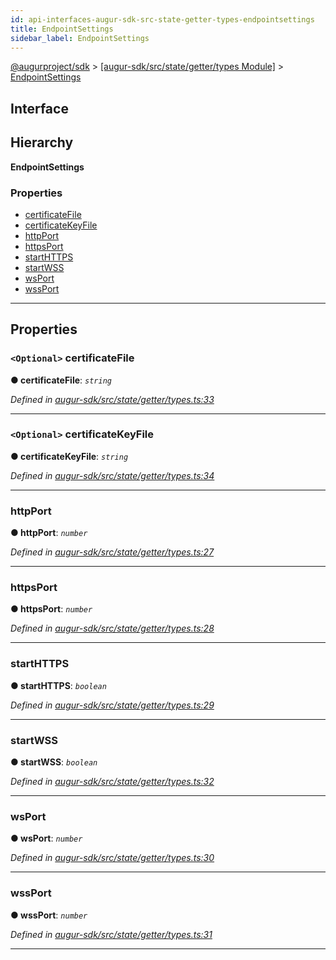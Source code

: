 ```yaml
---
id: api-interfaces-augur-sdk-src-state-getter-types-endpointsettings
title: EndpointSettings
sidebar_label: EndpointSettings
---
```


[@augurproject/sdk](api-readme.md) > [[augur-sdk/src/state/getter/types Module]](api-modules-augur-sdk-src-state-getter-types-module.md) > [EndpointSettings](api-interfaces-augur-sdk-src-state-getter-types-endpointsettings.md)

## Interface

## Hierarchy

**EndpointSettings**

### Properties

* [certificateFile](api-interfaces-augur-sdk-src-state-getter-types-endpointsettings.md#certificatefile)
* [certificateKeyFile](api-interfaces-augur-sdk-src-state-getter-types-endpointsettings.md#certificatekeyfile)
* [httpPort](api-interfaces-augur-sdk-src-state-getter-types-endpointsettings.md#httpport)
* [httpsPort](api-interfaces-augur-sdk-src-state-getter-types-endpointsettings.md#httpsport)
* [startHTTPS](api-interfaces-augur-sdk-src-state-getter-types-endpointsettings.md#starthttps)
* [startWSS](api-interfaces-augur-sdk-src-state-getter-types-endpointsettings.md#startwss)
* [wsPort](api-interfaces-augur-sdk-src-state-getter-types-endpointsettings.md#wsport)
* [wssPort](api-interfaces-augur-sdk-src-state-getter-types-endpointsettings.md#wssport)

---

## Properties

<a id="certificatefile"></a>

### `<Optional>` certificateFile

**● certificateFile**: *`string`*

*Defined in [augur-sdk/src/state/getter/types.ts:33](https://github.com/AugurProject/augur/blob/3727cd4ec9/packages/augur-sdk/src/state/getter/types.ts#L33)*

___
<a id="certificatekeyfile"></a>

### `<Optional>` certificateKeyFile

**● certificateKeyFile**: *`string`*

*Defined in [augur-sdk/src/state/getter/types.ts:34](https://github.com/AugurProject/augur/blob/3727cd4ec9/packages/augur-sdk/src/state/getter/types.ts#L34)*

___
<a id="httpport"></a>

###  httpPort

**● httpPort**: *`number`*

*Defined in [augur-sdk/src/state/getter/types.ts:27](https://github.com/AugurProject/augur/blob/3727cd4ec9/packages/augur-sdk/src/state/getter/types.ts#L27)*

___
<a id="httpsport"></a>

###  httpsPort

**● httpsPort**: *`number`*

*Defined in [augur-sdk/src/state/getter/types.ts:28](https://github.com/AugurProject/augur/blob/3727cd4ec9/packages/augur-sdk/src/state/getter/types.ts#L28)*

___
<a id="starthttps"></a>

###  startHTTPS

**● startHTTPS**: *`boolean`*

*Defined in [augur-sdk/src/state/getter/types.ts:29](https://github.com/AugurProject/augur/blob/3727cd4ec9/packages/augur-sdk/src/state/getter/types.ts#L29)*

___
<a id="startwss"></a>

###  startWSS

**● startWSS**: *`boolean`*

*Defined in [augur-sdk/src/state/getter/types.ts:32](https://github.com/AugurProject/augur/blob/3727cd4ec9/packages/augur-sdk/src/state/getter/types.ts#L32)*

___
<a id="wsport"></a>

###  wsPort

**● wsPort**: *`number`*

*Defined in [augur-sdk/src/state/getter/types.ts:30](https://github.com/AugurProject/augur/blob/3727cd4ec9/packages/augur-sdk/src/state/getter/types.ts#L30)*

___
<a id="wssport"></a>

###  wssPort

**● wssPort**: *`number`*

*Defined in [augur-sdk/src/state/getter/types.ts:31](https://github.com/AugurProject/augur/blob/3727cd4ec9/packages/augur-sdk/src/state/getter/types.ts#L31)*

___

